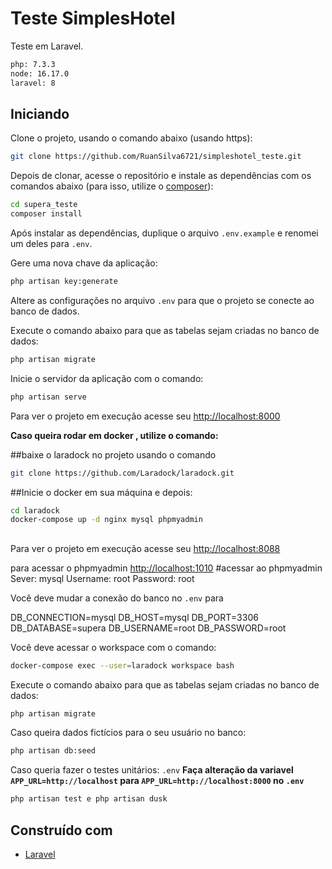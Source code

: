 # Teste SimplesHotel

Teste em Laravel. 

```bash
php: 7.3.3
node: 16.17.0
laravel: 8
```
## Iniciando

Clone o projeto, usando o comando abaixo (usando https):

```bash
git clone https://github.com/RuanSilva6721/simpleshotel_teste.git
```

Depois de clonar, acesse o repositório e instale as dependências com os comandos abaixo (para isso, utilize o [composer](https://getcomposer.org/)):

```bash
cd supera_teste
composer install
```

Após instalar as dependências, duplique o arquivo `.env.example` e renomei um deles para `.env`.

Gere uma nova chave da aplicação:

```bash
php artisan key:generate
```

Altere as configurações no arquivo `.env` para que o projeto se conecte ao banco de dados.

Execute o comando abaixo para que as tabelas sejam criadas no banco de dados:

```bash
php artisan migrate
```


Inicie o servidor da aplicação com o comando:

```bash
php artisan serve
```
Para ver o projeto em execução acesse seu [http://localhost:8000](http://localhost:8000)



**Caso queira rodar em docker , utilize o comando:**


##baixe o laradock no projeto usando o comando
```bash
git clone https://github.com/Laradock/laradock.git
```

##Inicie o docker em sua máquina e depois:
```bash
cd laradock
docker-compose up -d nginx mysql phpmyadmin
```
##
Para ver o projeto em execução acesse seu [http://localhost:8088](http://localhost:8088)

para acessar o phpmyadmin [http://localhost:1010](http://localhost:1010)
#acessar ao phpmyadmin
Sever: mysql
Username: root
Password: root

Você deve mudar a conexão do banco no `.env` para

DB_CONNECTION=mysql
DB_HOST=mysql
DB_PORT=3306
DB_DATABASE=supera
DB_USERNAME=root
DB_PASSWORD=root

Você deve acessar o workspace com o comando:
```bash
docker-compose exec --user=laradock workspace bash
```
Execute o comando abaixo para que as tabelas sejam criadas no banco de dados:
```bash
php artisan migrate
```

Caso queira dados fictícios para o seu usuário no banco:
```bash
php artisan db:seed
```
Caso queria fazer o testes unitários:
`.env`
**Faça alteração da variavel `APP_URL=http://localhost` para `APP_URL=http://localhost:8000` no `.env`**
```bash
php artisan test e php artisan dusk
```



## Construído com

* [Laravel](https://laravel.com/)

